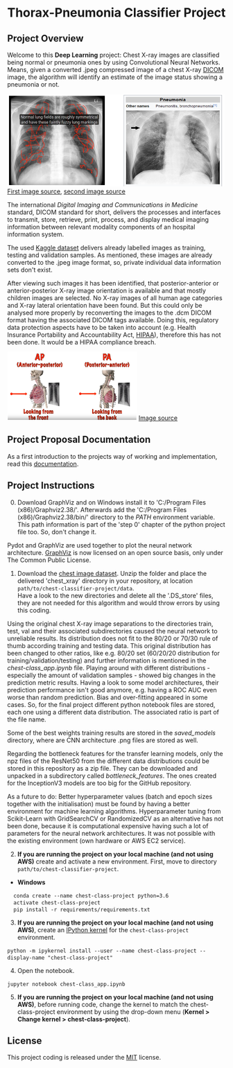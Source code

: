 [//]: # (Image References)

[image1]: ./images/lung_images_pair_small.PNG "Chest images:"
[image2]: ./images/AP_PA_orientation_small.PNG "Orientation:"

# Thorax-Pneumonia Classifier Project

## Project Overview
Welcome to this **Deep Learning** project: Chest X-ray images are classified being normal or pneumonia ones by using Convolutional Neural Networks. Means, given a converted .jpeg compressed image of a chest X-ray [DICOM](https://www.dicomstandard.org/) image, the algorithm will identify an estimate of the image status showing a pneumonia or not. 

![Chest images:][image1]
[First image source](https://www.youtube.com/watch?v=SC-NggHZ_ZQ), [second image source](https://en.wikipedia.org/wiki/Pneumonia)

The international _Digital Imaging and Communications in Medicine_ standard, DICOM standard for short, delivers the processes and interfaces to transmit, store, retrieve, print, process, and display medical imaging information between relevant modality components of an hospital information system.

The used [Kaggle dataset](https://www.kaggle.com/paultimothymooney/chest-xray-pneumonia/version/2) delivers already labelled images as training, testing and validation samples. As mentioned, these images are already converted to the .jpeg image format, so, private individual data information sets don't exist.

After viewing such images it has been identified, that posterior-anterior or anterior-posterior X-ray image orientation is available and that mostly children images are selected. No X-ray images of all human age categories and X-ray lateral orientation have been found. But this could only be analysed more properly by reconverting the images to the .dcm DICOM format having the associated DICOM tags available. Doing this, regulatory data protection aspects have to be taken into account (e.g. Health Insurance Portability and Accountability Act, [HIPAA](https://hipaa.com/)), therefore this has not been done. It would be a HIPAA compliance breach.

![Orientation][image2]
[Image source](https://www.youtube.com/watch?v=HNGNQMhsxx4)

## Project Proposal Documentation
As a first introduction to the projects way of working and implementation, read this [documentation](https://github.com/IloBe/CNN_Thorax-Pneumonia_Classifier/blob/master/CapstoneProposal_chest-pneumonia-classifier.pdf).


## Project Instructions

0. Download GraphViz and on Windows install it to 'C:/Program Files (x86)/Graphviz2.38/'. Afterwards add the 'C:/Program Files (x86)/Graphviz2.38/bin/' directory to the _PATH_ environment variable. This path information is part of the 'step 0' chapter of the python project file too. So, don't change it.

Pydot and GraphViz are used together to plot the neural network architecture. [GraphViz](https://www.graphviz.org/) is now licensed on an open source basis, only under The Common Public License.

1. Download the [chest image dataset](https://www.kaggle.com/paultimothymooney/chest-xray-pneumonia/version/2). Unzip the folder and place the delivered 'chest_xray' directory in your repository, at location `path/to/chest-classifier-project/data`.<br>
Have a look to the new directories and delete all the '.DS_store' files, they are not needed for this algorithm and would throw errors by using this coding.

Using the original chest X-ray image separations to the directories train, test, val and their associated subdirectories caused the neural network to unreliable results. Its distribution does not fit to the 80/20 or 70/30 rule of thumb according training and testing data. This original distribution has been changed to other ratios, like e.g. 80/20 set (60/20/20 distribution for training/validation/testing) and further information is mentioned in the _chest-class_app.ipynb_ file. Playing around with different distributions -  especially the amount of validation samples - showed big changes in the prediction metric results. Having a look to some model architectures, their prediction performance isn't good anymore, e.g. having a ROC AUC even worse than random prediction. Bias and over-fitting appeared in some cases. So, for the final project different python notebook files are stored, each one using a different data distribution. The associated ratio is part of the file name.

Some of the best weights training results are stored in the _saved_models_ directory, where are CNN architecture .png files are stored as well.

Regarding the bottleneck features for the transfer learning models, only the npz files of the ResNet50 from the different data distributions could be stored in this repository as a zip file. They can be downloaded and unpacked in a subdirectory called _bottleneck_features_. The ones created for the InceptionV3 models are too big for the GitHub repository.

As a future to do: Better hyperparameter values (batch and epoch sizes together with the initialisation) must be found by having a better environment for machine learning algorithms. Hyperparameter tuning from Scikit-Learn with GridSearchCV or RandomizedCV as an alternative has not been done, because it is computational expensive having such a lot of parameters for the neural network architectures. It was not possible with the existing environment (own hardware or AWS EC2 service).

2. **If you are running the project on your local machine (and not using AWS)** create and activate a new environment. First, move to directory `path/to/chest-classifier-project`.
  - __Windows__
  ```
	conda create --name chest-class-project python=3.6
	activate chest-class-project
	pip install -r requirements/requirements.txt
  ```
  
3. **If you are running the project on your local machine (and not using AWS)**, create an [IPython kernel](http://ipython.readthedocs.io/en/stable/install/kernel_install.html) for the `chest-class-project` environment. 
```
python -m ipykernel install --user --name chest-class-project --display-name "chest-class-project"
```

4. Open the notebook.
```
jupyter notebook chest-class_app.ipynb
```

5. **If you are running the project on your local machine (and not using AWS)**, before running code, change the kernel to match the chest-class-project environment by using the drop-down menu (**Kernel > Change kernel > chest-class-project**).


## License
This project coding is released under the [MIT](https://github.com/IloBe/CNN_Thorax-Pneumonia_Classifier/blob/master/LICENSE) license.










